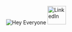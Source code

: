 ![Hey Everyone](https://capsule-render.vercel.app/api?type=waving&height=300&color=gradient&text=Hey%20Everyone)
<a href="https://www.linkedin.com/in/aryan-bhat-021212257/" target="_blank">
  <img height="50" src="https://upload.wikimedia.org/wikipedia/commons/0/01/LinkedIn_Logo.svg" alt="LinkedIn"/>
</a>


